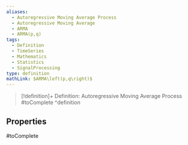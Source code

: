```yaml
---
aliases:
  - Autoregressive Moving Average Process
  - Autoregressive Moving Average
  - ARMA
  - ARMA(p,q)
tags:
  - Definition
  - TimeSeries
  - Mathematics
  - Statistics
  - SignalProcessing
type: definition
mathLink: $ARMA\left(p,q\right)$
---
```

> [!definition]+ Definition: Autoregressive Moving Average Process
> #toComplete
^definition

## Properties

#toComplete
